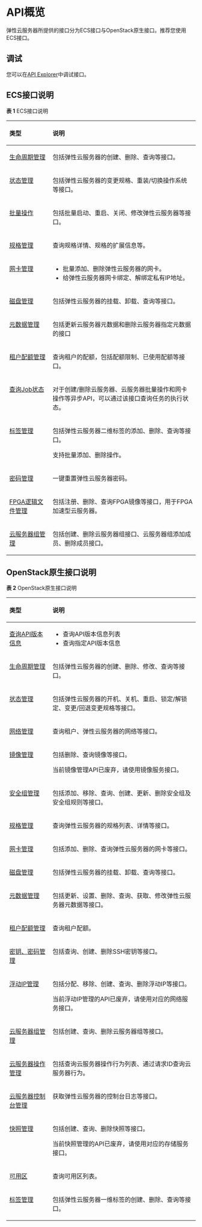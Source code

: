# API概览<a name="ecs_01_0008"></a>

弹性云服务器所提供的接口分为ECS接口与OpenStack原生接口。推荐您使用ECS接口。

## 调试<a name="section926243314015"></a>

您可以在[API Explorer](https://apiexplorer.developer.huaweicloud.com/apiexplorer/doc?product=ECS)中调试接口。

## ECS接口说明<a name="section13231524145513"></a>

**表 1**  ECS接口说明

<a name="zh-cn_topic_0121588224_table5876102613294"></a>
<table><thead align="left"><tr id="zh-cn_topic_0121588224_row3878122616298"><th class="cellrowborder" valign="top" width="22.85%" id="mcps1.2.3.1.1"><p id="zh-cn_topic_0121588224_p68781126182914"><a name="zh-cn_topic_0121588224_p68781126182914"></a><a name="zh-cn_topic_0121588224_p68781126182914"></a><strong id="zh-cn_topic_0121588224_b125201844173712"><a name="zh-cn_topic_0121588224_b125201844173712"></a><a name="zh-cn_topic_0121588224_b125201844173712"></a>类型</strong></p>
</th>
<th class="cellrowborder" valign="top" width="77.14999999999999%" id="mcps1.2.3.1.2"><p id="zh-cn_topic_0121588224_p158781726112914"><a name="zh-cn_topic_0121588224_p158781726112914"></a><a name="zh-cn_topic_0121588224_p158781726112914"></a><strong id="zh-cn_topic_0121588224_b15203449370"><a name="zh-cn_topic_0121588224_b15203449370"></a><a name="zh-cn_topic_0121588224_b15203449370"></a>说明</strong></p>
</th>
</tr>
</thead>
<tbody><tr id="zh-cn_topic_0121588224_row148781026122919"><td class="cellrowborder" valign="top" width="22.85%" headers="mcps1.2.3.1.1 "><p id="p73459108266"><a name="p73459108266"></a><a name="p73459108266"></a><a href="生命周期管理.md">生命周期管理</a></p>
</td>
<td class="cellrowborder" valign="top" width="77.14999999999999%" headers="mcps1.2.3.1.2 "><p id="p73450100260"><a name="p73450100260"></a><a name="p73450100260"></a>包括<span id="text1956954714410"><a name="text1956954714410"></a><a name="text1956954714410"></a>弹性云服务器</span>的创建、删除、查询等接口。</p>
</td>
</tr>
<tr id="zh-cn_topic_0121588224_row1987820263297"><td class="cellrowborder" valign="top" width="22.85%" headers="mcps1.2.3.1.1 "><p id="p73459108269"><a name="p73459108269"></a><a name="p73459108269"></a><a href="状态管理.md">状态管理</a></p>
</td>
<td class="cellrowborder" valign="top" width="77.14999999999999%" headers="mcps1.2.3.1.2 "><p id="p1345191072617"><a name="p1345191072617"></a><a name="p1345191072617"></a>包括<span id="text73961648134112"><a name="text73961648134112"></a><a name="text73961648134112"></a>弹性云服务器</span>的变更规格、重装/切换操作系统等接口。</p>
</td>
</tr>
<tr id="row11930129135114"><td class="cellrowborder" valign="top" width="22.85%" headers="mcps1.2.3.1.1 "><p id="p1610133715115"><a name="p1610133715115"></a><a name="p1610133715115"></a><a href="批量操作.md">批量操作</a></p>
</td>
<td class="cellrowborder" valign="top" width="77.14999999999999%" headers="mcps1.2.3.1.2 "><p id="p99313295516"><a name="p99313295516"></a><a name="p99313295516"></a>包括批量启动、重启、关闭、修改<span id="text143618497414"><a name="text143618497414"></a><a name="text143618497414"></a>弹性云服务器</span>等接口。</p>
</td>
</tr>
<tr id="zh-cn_topic_0121588224_row87746166614"><td class="cellrowborder" valign="top" width="22.85%" headers="mcps1.2.3.1.1 "><p id="p234531013261"><a name="p234531013261"></a><a name="p234531013261"></a><a href="规格管理.md">规格管理</a></p>
</td>
<td class="cellrowborder" valign="top" width="77.14999999999999%" headers="mcps1.2.3.1.2 "><p id="p63451010192612"><a name="p63451010192612"></a><a name="p63451010192612"></a>查询规格详情、规格的扩展信息等。</p>
</td>
</tr>
<tr id="zh-cn_topic_0121588224_row816313459617"><td class="cellrowborder" valign="top" width="22.85%" headers="mcps1.2.3.1.1 "><p id="p1234511014266"><a name="p1234511014266"></a><a name="p1234511014266"></a><a href="网卡管理.md">网卡管理</a></p>
</td>
<td class="cellrowborder" valign="top" width="77.14999999999999%" headers="mcps1.2.3.1.2 "><a name="ul122955216386"></a><a name="ul122955216386"></a><ul id="ul122955216386"><li>批量添加、删除<span id="text411665015417"><a name="text411665015417"></a><a name="text411665015417"></a>弹性云服务器</span>的网卡。</li><li>给<span id="text1775385094119"><a name="text1775385094119"></a><a name="text1775385094119"></a>弹性云服务器</span>网卡绑定、解绑定私有IP地址。</li></ul>
</td>
</tr>
<tr id="zh-cn_topic_0121588224_row132213492619"><td class="cellrowborder" valign="top" width="22.85%" headers="mcps1.2.3.1.1 "><p id="p7345510142613"><a name="p7345510142613"></a><a name="p7345510142613"></a><a href="磁盘管理.md">磁盘管理</a></p>
</td>
<td class="cellrowborder" valign="top" width="77.14999999999999%" headers="mcps1.2.3.1.2 "><p id="p1034591012264"><a name="p1034591012264"></a><a name="p1034591012264"></a>包括<span id="text83866510410"><a name="text83866510410"></a><a name="text83866510410"></a>弹性云服务器</span>的挂载、卸载、查询等接口。</p>
</td>
</tr>
<tr id="row15872192519537"><td class="cellrowborder" valign="top" width="22.85%" headers="mcps1.2.3.1.1 "><p id="p487212257537"><a name="p487212257537"></a><a name="p487212257537"></a><a href="元数据管理.md">元数据管理</a></p>
</td>
<td class="cellrowborder" valign="top" width="77.14999999999999%" headers="mcps1.2.3.1.2 "><p id="p9872102513534"><a name="p9872102513534"></a><a name="p9872102513534"></a>包括更新云服务器元数据和删除云服务器指定元数据的接口</p>
</td>
</tr>
<tr id="row13156184812615"><td class="cellrowborder" valign="top" width="22.85%" headers="mcps1.2.3.1.1 "><p id="p1815684813264"><a name="p1815684813264"></a><a name="p1815684813264"></a><a href="租户配额管理.md">租户配额管理</a></p>
</td>
<td class="cellrowborder" valign="top" width="77.14999999999999%" headers="mcps1.2.3.1.2 "><p id="p715619482260"><a name="p715619482260"></a><a name="p715619482260"></a>查询租户的配额，包括配额限制、已使用配额等接口。</p>
</td>
</tr>
<tr id="row81561948102618"><td class="cellrowborder" valign="top" width="22.85%" headers="mcps1.2.3.1.1 "><p id="p71569488265"><a name="p71569488265"></a><a name="p71569488265"></a><a href="查询Job状态.md">查询Job状态</a></p>
</td>
<td class="cellrowborder" valign="top" width="77.14999999999999%" headers="mcps1.2.3.1.2 "><p id="p58914097194855"><a name="p58914097194855"></a><a name="p58914097194855"></a>对于创建/删除<span id="text681331175218"><a name="text681331175218"></a><a name="text681331175218"></a>云服务器</span>、<span id="text18080362528"><a name="text18080362528"></a><a name="text18080362528"></a>云服务器</span>批量操作和网卡操作等异步API，可以通过该接口查询任务的执行状态。</p>
</td>
</tr>
<tr id="row4156748122612"><td class="cellrowborder" valign="top" width="22.85%" headers="mcps1.2.3.1.1 "><p id="p18156114814269"><a name="p18156114814269"></a><a name="p18156114814269"></a><a href="标签管理.md">标签管理</a></p>
</td>
<td class="cellrowborder" valign="top" width="77.14999999999999%" headers="mcps1.2.3.1.2 "><p id="p15156148192614"><a name="p15156148192614"></a><a name="p15156148192614"></a>包括<span id="text933185204110"><a name="text933185204110"></a><a name="text933185204110"></a>弹性云服务器</span>二维标签的添加、删除、查询等接口。</p>
<p id="p917211491664"><a name="p917211491664"></a><a name="p917211491664"></a>支持批量添加、删除操作。</p>
</td>
</tr>
<tr id="row12159219517"><td class="cellrowborder" valign="top" width="22.85%" headers="mcps1.2.3.1.1 "><p id="p91595116519"><a name="p91595116519"></a><a name="p91595116519"></a><a href="密码管理.md">密码管理</a></p>
</td>
<td class="cellrowborder" valign="top" width="77.14999999999999%" headers="mcps1.2.3.1.2 "><p id="p19159811456"><a name="p19159811456"></a><a name="p19159811456"></a>一键重置<span id="text15593252174111"><a name="text15593252174111"></a><a name="text15593252174111"></a>弹性云服务器</span>密码。</p>
</td>
</tr>
<tr id="row1515624817263"><td class="cellrowborder" valign="top" width="22.85%" headers="mcps1.2.3.1.1 "><p id="p1315604822616"><a name="p1315604822616"></a><a name="p1315604822616"></a><a href="FPGA逻辑文件管理-46.md">FPGA逻辑文件管理</a></p>
</td>
<td class="cellrowborder" valign="top" width="77.14999999999999%" headers="mcps1.2.3.1.2 "><p id="p915634822615"><a name="p915634822615"></a><a name="p915634822615"></a>包括注册、删除、查询FPGA镜像等接口，用于FPGA加速型云服务器。</p>
</td>
</tr>
<tr id="row11627123915553"><td class="cellrowborder" valign="top" width="22.85%" headers="mcps1.2.3.1.1 "><p id="p763013394557"><a name="p763013394557"></a><a name="p763013394557"></a><a href="云服务器组管理.md">云服务器组管理</a></p>
</td>
<td class="cellrowborder" valign="top" width="77.14999999999999%" headers="mcps1.2.3.1.2 "><p id="p663063925517"><a name="p663063925517"></a><a name="p663063925517"></a>包括创建、删除<span id="text1260734611527"><a name="text1260734611527"></a><a name="text1260734611527"></a>云服务器</span>组接口、<span id="text98267500524"><a name="text98267500524"></a><a name="text98267500524"></a>云服务器</span>组添加成员、删除成员接口。</p>
</td>
</tr>
</tbody>
</table>

## OpenStack原生接口说明<a name="section117511017125616"></a>

**表 2**  OpenStack原生接口说明

<a name="table15502236145613"></a>
<table><thead align="left"><tr id="row205021536185618"><th class="cellrowborder" valign="top" width="22.84%" id="mcps1.2.3.1.1"><p id="p7502193611568"><a name="p7502193611568"></a><a name="p7502193611568"></a><strong id="b650216363566"><a name="b650216363566"></a><a name="b650216363566"></a>类型</strong></p>
</th>
<th class="cellrowborder" valign="top" width="77.16%" id="mcps1.2.3.1.2"><p id="p1450273610563"><a name="p1450273610563"></a><a name="p1450273610563"></a><strong id="b195029369567"><a name="b195029369567"></a><a name="b195029369567"></a>说明</strong></p>
</th>
</tr>
</thead>
<tbody><tr id="row5503536205610"><td class="cellrowborder" valign="top" width="22.84%" headers="mcps1.2.3.1.1 "><p id="p155039364561"><a name="p155039364561"></a><a name="p155039364561"></a><a href="查询API版本信息.md">查询API版本信息</a></p>
</td>
<td class="cellrowborder" valign="top" width="77.16%" headers="mcps1.2.3.1.2 "><a name="ul1050314364565"></a><a name="ul1050314364565"></a><ul id="ul1050314364565"><li>查询API版本信息列表</li><li>查询指定API版本信息</li></ul>
</td>
</tr>
<tr id="row750319364568"><td class="cellrowborder" valign="top" width="22.84%" headers="mcps1.2.3.1.1 "><p id="p9503183612561"><a name="p9503183612561"></a><a name="p9503183612561"></a><a href="生命周期管理-0.md">生命周期管理</a></p>
</td>
<td class="cellrowborder" valign="top" width="77.16%" headers="mcps1.2.3.1.2 "><p id="p8503173613562"><a name="p8503173613562"></a><a name="p8503173613562"></a>包括<span id="text11701753194111"><a name="text11701753194111"></a><a name="text11701753194111"></a>弹性云服务器</span>的创建、删除、修改、查询等接口。</p>
</td>
</tr>
<tr id="row850317367568"><td class="cellrowborder" valign="top" width="22.84%" headers="mcps1.2.3.1.1 "><p id="p1650315362568"><a name="p1650315362568"></a><a name="p1650315362568"></a><a href="状态管理-6.md">状态管理</a></p>
</td>
<td class="cellrowborder" valign="top" width="77.16%" headers="mcps1.2.3.1.2 "><p id="p17503236105619"><a name="p17503236105619"></a><a name="p17503236105619"></a>包括<span id="text1171318533413"><a name="text1171318533413"></a><a name="text1171318533413"></a>弹性云服务器</span>的开机、关机、重启、锁定/解锁定、变更/回退变更规格等接口。</p>
</td>
</tr>
<tr id="row950383619562"><td class="cellrowborder" valign="top" width="22.84%" headers="mcps1.2.3.1.1 "><p id="p15504173616565"><a name="p15504173616565"></a><a name="p15504173616565"></a><a href="网络管理.md">网络管理</a></p>
</td>
<td class="cellrowborder" valign="top" width="77.16%" headers="mcps1.2.3.1.2 "><p id="p1750414363569"><a name="p1750414363569"></a><a name="p1750414363569"></a>查询租户、<span id="text17297205413418"><a name="text17297205413418"></a><a name="text17297205413418"></a>弹性云服务器</span>的网络等接口。</p>
</td>
</tr>
<tr id="row8504153645612"><td class="cellrowborder" valign="top" width="22.84%" headers="mcps1.2.3.1.1 "><p id="p3504153615562"><a name="p3504153615562"></a><a name="p3504153615562"></a><a href="镜像管理（OpenStack-Nova-API）.md">镜像管理</a></p>
</td>
<td class="cellrowborder" valign="top" width="77.16%" headers="mcps1.2.3.1.2 "><p id="p3504336195617"><a name="p3504336195617"></a><a name="p3504336195617"></a>包括删除、查询镜像等接口。</p>
<p id="p1756413495813"><a name="p1756413495813"></a><a name="p1756413495813"></a>当前镜像管理API已废弃，请使用镜像服务接口。</p>
</td>
</tr>
<tr id="row950493618566"><td class="cellrowborder" valign="top" width="22.84%" headers="mcps1.2.3.1.1 "><p id="p3504836165612"><a name="p3504836165612"></a><a name="p3504836165612"></a><a href="安全组管理.md">安全组管理</a></p>
</td>
<td class="cellrowborder" valign="top" width="77.16%" headers="mcps1.2.3.1.2 "><p id="p185041736185614"><a name="p185041736185614"></a><a name="p185041736185614"></a>包括添加、移除、查询、创建、更新、删除安全组及安全组规则等接口。</p>
</td>
</tr>
<tr id="row13504103645616"><td class="cellrowborder" valign="top" width="22.84%" headers="mcps1.2.3.1.1 "><p id="p15041236145617"><a name="p15041236145617"></a><a name="p15041236145617"></a><a href="规格管理-8.md">规格管理</a></p>
</td>
<td class="cellrowborder" valign="top" width="77.16%" headers="mcps1.2.3.1.2 "><p id="p6504173617564"><a name="p6504173617564"></a><a name="p6504173617564"></a>查询<span id="text1899375417415"><a name="text1899375417415"></a><a name="text1899375417415"></a>弹性云服务器</span>的规格列表、详情等接口。</p>
</td>
</tr>
<tr id="row25041836195615"><td class="cellrowborder" valign="top" width="22.84%" headers="mcps1.2.3.1.1 "><p id="p3504183620564"><a name="p3504183620564"></a><a name="p3504183620564"></a><a href="网卡管理-9.md">网卡管理</a></p>
</td>
<td class="cellrowborder" valign="top" width="77.16%" headers="mcps1.2.3.1.2 "><p id="p450516362569"><a name="p450516362569"></a><a name="p450516362569"></a>包括添加、删除、查询<span id="text95697558415"><a name="text95697558415"></a><a name="text95697558415"></a>弹性云服务器</span>的网卡等接口。</p>
</td>
</tr>
<tr id="row20505123675616"><td class="cellrowborder" valign="top" width="22.84%" headers="mcps1.2.3.1.1 "><p id="p450503610566"><a name="p450503610566"></a><a name="p450503610566"></a><a href="磁盘管理-11.md">磁盘管理</a></p>
</td>
<td class="cellrowborder" valign="top" width="77.16%" headers="mcps1.2.3.1.2 "><p id="p250516366566"><a name="p250516366566"></a><a name="p250516366566"></a>包括<span id="text17129656144118"><a name="text17129656144118"></a><a name="text17129656144118"></a>弹性云服务器</span>的挂载、卸载、查询等接口。</p>
</td>
</tr>
<tr id="row650543635614"><td class="cellrowborder" valign="top" width="22.84%" headers="mcps1.2.3.1.1 "><p id="p1950553620566"><a name="p1950553620566"></a><a name="p1950553620566"></a><a href="元数据管理-12.md">元数据管理</a></p>
</td>
<td class="cellrowborder" valign="top" width="77.16%" headers="mcps1.2.3.1.2 "><p id="p250523615620"><a name="p250523615620"></a><a name="p250523615620"></a>包括更新、设置、删除、查询、获取、修改<span id="text19689135618414"><a name="text19689135618414"></a><a name="text19689135618414"></a>弹性云服务器</span>元数据等接口。</p>
</td>
</tr>
<tr id="row250515369566"><td class="cellrowborder" valign="top" width="22.84%" headers="mcps1.2.3.1.1 "><p id="p1050513610567"><a name="p1050513610567"></a><a name="p1050513610567"></a><a href="租户配额管理-15.md">租户配额管理</a></p>
</td>
<td class="cellrowborder" valign="top" width="77.16%" headers="mcps1.2.3.1.2 "><p id="p17505536185615"><a name="p17505536185615"></a><a name="p17505536185615"></a>查询租户配额。</p>
</td>
</tr>
<tr id="row19505113619562"><td class="cellrowborder" valign="top" width="22.84%" headers="mcps1.2.3.1.1 "><p id="p205059367565"><a name="p205059367565"></a><a name="p205059367565"></a><a href="密钥-密码管理.md">密钥、密码管理</a></p>
</td>
<td class="cellrowborder" valign="top" width="77.16%" headers="mcps1.2.3.1.2 "><p id="p6505336125614"><a name="p6505336125614"></a><a name="p6505336125614"></a>包括查询、创建、删除SSH密钥等接口。</p>
</td>
</tr>
<tr id="row13505183675612"><td class="cellrowborder" valign="top" width="22.84%" headers="mcps1.2.3.1.1 "><p id="p145051036145619"><a name="p145051036145619"></a><a name="p145051036145619"></a><a href="浮动IP管理（OpenStack-Nova-API）.md">浮动IP管理</a></p>
</td>
<td class="cellrowborder" valign="top" width="77.16%" headers="mcps1.2.3.1.2 "><p id="p05051436145616"><a name="p05051436145616"></a><a name="p05051436145616"></a>包括分配、移除、创建、查询、删除浮动IP等接口。</p>
<p id="p947643110593"><a name="p947643110593"></a><a name="p947643110593"></a>当前浮动IP管理的API已废弃，请使用对应的网络服务接口。</p>
</td>
</tr>
<tr id="row155052036195616"><td class="cellrowborder" valign="top" width="22.84%" headers="mcps1.2.3.1.1 "><p id="p450513620563"><a name="p450513620563"></a><a name="p450513620563"></a><a href="云服务器组管理-19.md">云服务器组管理</a></p>
</td>
<td class="cellrowborder" valign="top" width="77.16%" headers="mcps1.2.3.1.2 "><p id="p350553655614"><a name="p350553655614"></a><a name="p350553655614"></a>包括创建、查询、删除<span id="text567376155317"><a name="text567376155317"></a><a name="text567376155317"></a>云服务器</span>组等接口。</p>
</td>
</tr>
<tr id="row7123632195817"><td class="cellrowborder" valign="top" width="22.84%" headers="mcps1.2.3.1.1 "><p id="p1212333295810"><a name="p1212333295810"></a><a name="p1212333295810"></a><a href="云服务器操作管理.md">云服务器操作管理</a></p>
</td>
<td class="cellrowborder" valign="top" width="77.16%" headers="mcps1.2.3.1.2 "><p id="p10123532135813"><a name="p10123532135813"></a><a name="p10123532135813"></a>包括查询云服务器操作行为列表、通过请求ID查询<span id="text18496181245316"><a name="text18496181245316"></a><a name="text18496181245316"></a>云服务器</span>行为。</p>
</td>
</tr>
<tr id="row5715132815588"><td class="cellrowborder" valign="top" width="22.84%" headers="mcps1.2.3.1.1 "><p id="p97159288586"><a name="p97159288586"></a><a name="p97159288586"></a><a href="云服务器控制台管理.md">云服务器控制台管理</a></p>
</td>
<td class="cellrowborder" valign="top" width="77.16%" headers="mcps1.2.3.1.2 "><p id="p871522895818"><a name="p871522895818"></a><a name="p871522895818"></a>获取<span id="text11337155794113"><a name="text11337155794113"></a><a name="text11337155794113"></a>弹性云服务器</span>的控制台日志等接口。</p>
</td>
</tr>
<tr id="row1350512368568"><td class="cellrowborder" valign="top" width="22.84%" headers="mcps1.2.3.1.1 "><p id="p55053362567"><a name="p55053362567"></a><a name="p55053362567"></a><a href="快照管理（OpenStack-Nova-API）.md">快照管理</a></p>
</td>
<td class="cellrowborder" valign="top" width="77.16%" headers="mcps1.2.3.1.2 "><p id="p85051836205620"><a name="p85051836205620"></a><a name="p85051836205620"></a>包括创建、查询、删除快照等接口。</p>
<p id="p17286328128"><a name="p17286328128"></a><a name="p17286328128"></a>当前快照管理的API已废弃，请使用对应的存储服务接口。</p>
</td>
</tr>
<tr id="row20505173613560"><td class="cellrowborder" valign="top" width="22.84%" headers="mcps1.2.3.1.1 "><p id="p3505143611561"><a name="p3505143611561"></a><a name="p3505143611561"></a><a href="可用区.md">可用区</a></p>
</td>
<td class="cellrowborder" valign="top" width="77.16%" headers="mcps1.2.3.1.2 "><p id="p9505183611565"><a name="p9505183611565"></a><a name="p9505183611565"></a>查询可用区列表。</p>
</td>
</tr>
<tr id="row050573695613"><td class="cellrowborder" valign="top" width="22.84%" headers="mcps1.2.3.1.1 "><p id="p4505103635617"><a name="p4505103635617"></a><a name="p4505103635617"></a><a href="标签管理-24.md">标签管理</a></p>
</td>
<td class="cellrowborder" valign="top" width="77.16%" headers="mcps1.2.3.1.2 "><p id="p8505193645614"><a name="p8505193645614"></a><a name="p8505193645614"></a>包括<span id="text865105815416"><a name="text865105815416"></a><a name="text865105815416"></a>弹性云服务器</span>一维标签的创建、删除、查询等接口。</p>
</td>
</tr>
</tbody>
</table>

